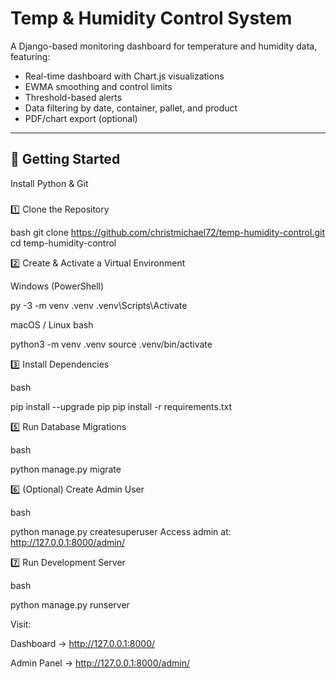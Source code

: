 # Temp & Humidity Control System

A Django-based monitoring dashboard for temperature and humidity data, featuring:
- Real-time dashboard with Chart.js visualizations
- EWMA smoothing and control limits
- Threshold-based alerts
- Data filtering by date, container, pallet, and product
- PDF/chart export (optional)

---

## 🚀 Getting Started
Install Python & Git

### 
1️⃣ Clone the Repository

bash
git clone https://github.com/christmichael72/temp-humidity-control.git
cd temp-humidity-control

2️⃣ Create & Activate a Virtual Environment

Windows (PowerShell)

py -3 -m venv .venv
.venv\Scripts\Activate

macOS / Linux
bash

python3 -m venv .venv
source .venv/bin/activate

3️⃣ Install Dependencies

bash

pip install --upgrade pip
pip install -r requirements.txt

5️⃣ Run Database Migrations

bash

python manage.py migrate

6️⃣ (Optional) Create Admin User

bash

python manage.py createsuperuser
Access admin at: http://127.0.0.1:8000/admin/

7️⃣ Run Development Server

bash

python manage.py runserver

Visit:

Dashboard → http://127.0.0.1:8000/

Admin Panel → http://127.0.0.1:8000/admin/